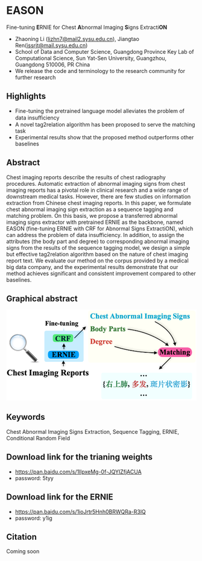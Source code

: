 # EASON
Fine-tuning **E**RNIE for Chest **A**bnormal Imaging **S**igns Extracti**ON**
- Zhaoning Li (lizhn7@mail2.sysu.edu.cn), Jiangtao Ren(issrjt@mail.sysu.edu.cn)
- School of Data and Computer Science, Guangdong Province Key Lab of Computational Science, Sun Yat-Sen University, Guangzhou, Guangdong 510006, PR China
- We release the code and terminology to the research community for further research

## Highlights
- Fine-tuning the pretrained language model alleviates the problem of data insuﬃciency
- A novel tag2relation algorithm has been proposed to serve the matching task
- Experimental results show that the proposed method outperforms other baselines

## Abstract

Chest imaging reports describe the results of chest radiography procedures. Automatic extraction of abnormal imaging signs from chest imaging reports has a pivotal role in clinical research and a wide range of downstream medical tasks. However, there are few studies on information extraction from Chinese chest imaging reports. In this paper, we formulate chest abnormal imaging sign extraction as a sequence tagging and matching problem. On this basis, we propose a transferred abnormal imaging signs extractor with pretrained ERNIE as the backbone, named EASON (fine-tuning ERNIE with CRF for Abnormal Signs ExtractiON), which can address the problem of data insufficiency. In addition, to assign the attributes (the body part and degree) to corresponding abnormal imaging signs from the results of the sequence tagging model, we design a simple but effective tag2relation algorithm based on the nature of chest imaging report text. We evaluate our method on the corpus provided by a medical big data company, and the experimental results demonstrate that our method achieves significant and consistent improvement compared to other baselines.

## Graphical abstract

![avatar](graphical_abstract.png)

## Keywords

Chest Abnormal Imaging Signs Extraction, Sequence Tagging, ERNIE, Conditional Random Field

## Download link for the trianing weights

- https://pan.baidu.com/s/1llpxeMg-0f-JQYIZfjACUA  
- password: 5tyy

## Download link for the ERNIE

- https://pan.baidu.com/s/1ioJrtr5Hnh0BRWQRa-R3lQ  
- password: y1ig

## Citation

Coming soon
